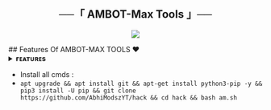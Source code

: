 <h2 align="center">
    ──「 AMBOT-Max Tools 」──
</h2>

<p align="center">
  <img src="https://telegra.ph/file/109502123753fa87f1992.jpg">
</p>
## Features Of AMBOT-MAX TOOLS ❤️

<details>
<summary><b>ғᴇᴀᴛᴜʀᴇs</b></summary>
<br>
- `PHISING `
- `BRUTFORCE`
- `SMS SPAMING`
- `CAll SPAMING`
- `MORE TOOLS ADDING SOON..`

</details>

 - Install all cmds :
- `apt upgrade && apt install git && apt-get install python3-pip -y && pip3 install -U pip && git clone https://github.com/AbhiModszYT/hack && cd hack && bash am.sh`
